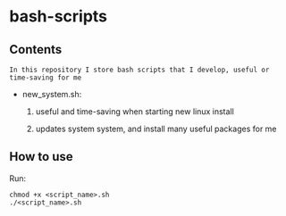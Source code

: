 # bash-scripts

## Contents

    In this repository I store bash scripts that I develop, useful or time-saving for me

- new_system.sh:

    1. useful and time-saving when starting new linux install

    2. updates system system, and install many useful packages for me

## How to use

Run:
```
chmod +x <script_name>.sh
./<script_name>.sh
```
